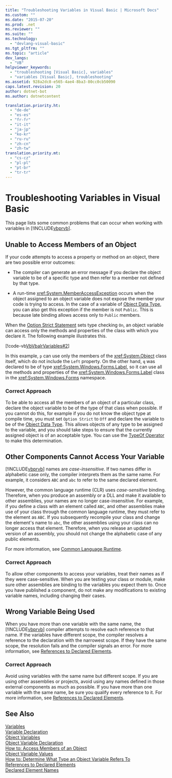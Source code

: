 ```yaml
---
title: "Troubleshooting Variables in Visual Basic | Microsoft Docs"
ms.custom: ""
ms.date: "2015-07-20"
ms.prod: .net
ms.reviewer: ""
ms.suite: ""
ms.technology: 
  - "devlang-visual-basic"
ms.tgt_pltfrm: ""
ms.topic: "article"
dev_langs: 
  - "VB"
helpviewer_keywords: 
  - "troubleshooting [Visual Basic], variables"
  - "variables [Visual Basic], troubleshooting"
ms.assetid: 928a2dc8-e565-4ae4-8ba3-80cc0cb50090
caps.latest.revision: 20
author: dotnet-bot
ms.author: dotnetcontent

translation.priority.ht: 
  - "de-de"
  - "es-es"
  - "fr-fr"
  - "it-it"
  - "ja-jp"
  - "ko-kr"
  - "ru-ru"
  - "zh-cn"
  - "zh-tw"
translation.priority.mt: 
  - "cs-cz"
  - "pl-pl"
  - "pt-br"
  - "tr-tr"
---
```

# Troubleshooting Variables in Visual Basic
This page lists some common problems that can occur when working with variables in [!INCLUDE[vbprvb](../../../../csharp/programming-guide/concepts/linq/includes/vbprvb_md.md)].  
  
## Unable to Access Members of an Object  
 If your code attempts to access a property or method on an object, there are two possible error outcomes:  
  
-   The compiler can generate an error message if you declare the object variable to be of a specific type and then refer to a member not defined by that type.  
  
-   A run-time <xref:System.MemberAccessException> occurs when the object assigned to an object variable does not expose the member your code is trying to access. In the case of a variable of [Object Data Type](../../../../visual-basic/language-reference/data-types/object-data-type.md), you can also get this exception if the member is not `Public`. This is because late binding allows access only to `Public` members.  
  
 When the [Option Strict Statement](../../../../visual-basic/language-reference/statements/option-strict-statement.md) sets type checking `On`, an object variable can access only the methods and properties of the class with which you declare it. The following example illustrates this.  

 [!code-vb[VbVbalrVariables#2](../../../../visual-basic/programming-guide/language-features/variables/codesnippet/VisualBasic/troubleshooting-variables_1.vb)]  
  
 In this example, `p` can use only the members of the <xref:System.Object> class itself, which do not include the `Left` property. On the other hand, `q` was declared to be of type <xref:System.Windows.Forms.Label>, so it can use all the methods and properties of the <xref:System.Windows.Forms.Label> class in the <xref:System.Windows.Forms> namespace.  
  
### Correct Approach  
 To be able to access all the members of an object of a particular class, declare the object variable to be of the type of that class when possible. If you cannot do this, for example if you do not know the object type at compile time, you must set `Option Strict` to `Off` and declare the variable to be of the [Object Data Type](../../../../visual-basic/language-reference/data-types/object-data-type.md). This allows objects of any type to be assigned to the variable, and you should take steps to ensure that the currently assigned object is of an acceptable type. You can use the [TypeOf Operator](../../../../visual-basic/language-reference/operators/typeof-operator.md) to make this determination.  
  
## Other Components Cannot Access Your Variable  
 [!INCLUDE[vbprvb](../../../../csharp/programming-guide/concepts/linq/includes/vbprvb_md.md)] names are *case-insensitive*. If two names differ in alphabetic case only, the compiler interprets them as the same name. For example, it considers `ABC` and `abc` to refer to the same declared element.  
  
 However, the common language runtime (CLR) uses *case-sensitive* binding. Therefore, when you produce an assembly or a DLL and make it available to other assemblies, your names are no longer case-insensitive. For example, if you define a class with an element called `ABC`, and other assemblies make use of your class through the common language runtime, they must refer to the element as `ABC`. If you subsequently recompile your class and change the element's name to `abc`, the other assemblies using your class can no longer access that element. Therefore, when you release an updated version of an assembly, you should not change the alphabetic case of any public elements.  
  
 For more information, see [Common Language Runtime](http://msdn.microsoft.com/library/059a624e-f7db-4134-ba9f-08b676050482).  
  
### Correct Approach  
 To allow other components to access your variables, treat their names as if they were case-sensitive. When you are testing your class or module, make sure other assemblies are binding to the variables you expect them to. Once you have published a component, do not make any modifications to existing variable names, including changing their cases.  
  
## Wrong Variable Being Used  
 When you have more than one variable with the same name, the [!INCLUDE[vbprvb](../../../../csharp/programming-guide/concepts/linq/includes/vbprvb_md.md)] compiler attempts to resolve each reference to that name. If the variables have different scope, the compiler resolves a reference to the declaration with the narrowest scope. If they have the same scope, the resolution fails and the compiler signals an error. For more information, see [References to Declared Elements](../../../../visual-basic/programming-guide/language-features/declared-elements/references-to-declared-elements.md).  
  
### Correct Approach  
 Avoid using variables with the same name but different scope. If you are using other assemblies or projects, avoid using any names defined in those external components as much as possible. If you have more than one variable with the same name, be sure you qualify every reference to it. For more information, see [References to Declared Elements](../../../../visual-basic/programming-guide/language-features/declared-elements/references-to-declared-elements.md).  
  
## See Also  
 [Variables](../../../../visual-basic/programming-guide/language-features/variables/index.md)   
 [Variable Declaration](../../../../visual-basic/programming-guide/language-features/variables/variable-declaration.md)   
 [Object Variables](../../../../visual-basic/programming-guide/language-features/variables/object-variables.md)   
 [Object Variable Declaration](../../../../visual-basic/programming-guide/language-features/variables/object-variable-declaration.md)   
 [How to: Access Members of an Object](../../../../visual-basic/programming-guide/language-features/variables/how-to-access-members-of-an-object.md)   
 [Object Variable Values](../../../../visual-basic/programming-guide/language-features/variables/object-variable-values.md)   
 [How to: Determine What Type an Object Variable Refers To](../../../../visual-basic/programming-guide/language-features/variables/how-to-determine-what-type-an-object-variable-refers-to.md)   
 [References to Declared Elements](../../../../visual-basic/programming-guide/language-features/declared-elements/references-to-declared-elements.md)   
 [Declared Element Names](../../../../visual-basic/programming-guide/language-features/declared-elements/declared-element-names.md)